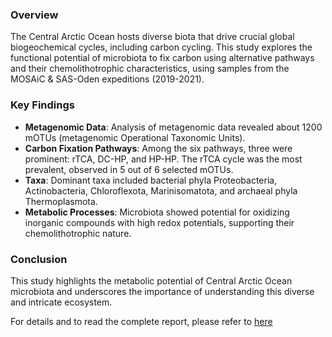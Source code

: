 ### Overview

The Central Arctic Ocean hosts diverse biota that drive crucial global biogeochemical cycles, including carbon cycling. This study explores the functional potential of microbiota to fix carbon using alternative pathways and their chemolithotrophic characteristics, using samples from the MOSAiC & SAS-Oden expeditions (2019-2021).

### Key Findings

- **Metagenomic Data**: Analysis of metagenomic data revealed about 1200 mOTUs (metagenomic Operational Taxonomic Units).
- **Carbon Fixation Pathways**: Among the six pathways, three were prominent: rTCA, DC-HP, and HP-HP. The rTCA cycle was the most prevalent, observed in 5 out of 6 selected mOTUs.
- **Taxa**: Dominant taxa included bacterial phyla Proteobacteria, Actinobacteria, Chloroflexota, Marinisomatota, and archaeal phyla Thermoplasmota.
- **Metabolic Processes**: Microbiota showed potential for oxidizing inorganic compounds with high redox potentials, supporting their chemolithotrophic nature.

### Conclusion

This study highlights the metabolic potential of Central Arctic Ocean microbiota and underscores the importance of understanding this diverse and intricate ecosystem.

For details and to read the complete report, please refer to [here](Report/K_Venkateswaran-Thesis_report_revised.pdf)
